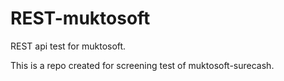 # REST-muktosoft
REST api test for muktosoft.

This is a repo created for screening test of muktosoft-surecash.
